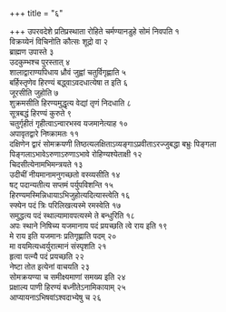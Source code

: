 +++
title = "६"

+++
उपरवदेशे प्रतिप्रस्थाता रोहिते चर्मण्यानडुहे सोमं निवपति १  
विक्रय्येनं विचिनोति कौत्सः शूद्रो वा २  
ब्राह्मण उपास्ते ३  
उदकुम्भश्च पुरस्तात् ४  
 शालाद्वाराण्यपिधाय ध्रौवं जुह्वां चतुर्विगृह्णाति ५  
बर्हिस्तृणेव हिरण्यं बद्ध्वाऽवदधात्येषा त इति ६  
जूरसीति जुहोति ७  
शुक्रमसीति हिरण्यमुद्धृत्य वेद्यां तृणं निदधाति ८  
सूत्रबद्धं हिरण्यं कुरुते ९  
चतुर्गृहीतं गृहीत्वाऽन्वारभस्व यजमानेत्याह १०  
अपावृतद्वारे निष्क्रामतः ११  
दक्षिणेन द्वारं सोमक्रयणी तिष्ठत्यलक्षिताऽव्यङ्गाऽप्रवीताऽरज्जुबद्धा बभ्रुः पिङ्गला पिङ्गलाऽभावेऽरुणाऽरुणाऽभावे रोहिण्यश्येताक्षी १२  
चिदसीत्येनामभिमन्त्रयते १३  
उदीचीं नीयमानामनुगच्छतो वस्व्यसीति १४  
षट् पदान्यतीत्य सप्तमं पर्युपविशन्ति १५  
हिरण्यमस्मिन्निधायाऽभिजुहोत्यदित्यास्त्वेति १६  
स्फ्येन पदं त्रिः परिलिखत्यस्मे रमस्वेति १७  
समुद्धत्य पदं स्थाल्यामावपत्यस्मे ते बन्धुरिति १८  
अपः स्थाने निषिच्य यजमानाय पदं प्रयच्छति त्वे राय इति १९  
मे राय इति यजमानः प्रतिगृह्णाति पदम् २०  
मा वयमित्यध्वर्युरात्मानं संस्पृशति २१  
हृत्वा पत्न्यै पदं प्रयच्छति २२  
नेष्टा तोत इत्येनां वाचयति २३  
सोमक्रयण्या च समीक्ष्यमाणां समख्य इति २४  
प्रक्षाल्य पाणी हिरण्यं बध्नीतेऽनामिकायाम् २५  
आप्यायनाऽभिषवांऽश्वदाभ्येषु च २६  
